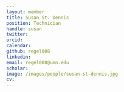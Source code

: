 ```yaml
---
layout: member
title: Susan St. Dennis 
position: Technician
handle: susan
twitter:
orcid: 
calendar:
github: regel008
linkedin:
email: regel008@umn.edu
scholar: 
image: /images/people/susan-st-dennis.jpg
cv: 
---
```

